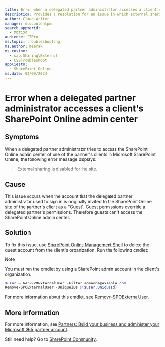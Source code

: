```yaml
---
title: Error when a delegated partner administrator accesses a client's SharePoint Online admin center
description: Provides a resolution for an issue in which external sharing is disabled for the site when a delegated partner administrator tries to access a client's SharePoint Online admin center.
author: Cloud-Writer
manager: dcscontentpm
search.appverid: 
  - MET150
audience: ITPro
ms.topic: troubleshooting
ms.author: meerak
ms.custom: 
  - sap:Sharing\External
  - CSSTroubleshoot
appliesto: 
  - SharePoint Online
ms.date: 08/09/2024
---
```


# Error when a delegated partner administrator accesses a client's SharePoint Online admin center

## Symptoms

When a delegated partner administrator tries to access the SharePoint Online admin center of one of the partner's clients in Microsoft SharePoint Online, the following error message displays:

> External sharing is disabled for the site.

## Cause

This issue occurs when the account that the delegated partner administrator used to sign in is originally invited to the SharePoint Online site of the partner's client as a "Guest". Guest permissions override a delegated partner's permissions. Therefore guests can't access the SharePoint Online admin center.

## Solution

To fix this issue, use [SharePoint Online Management Shell](/powershell/sharepoint/sharepoint-online/introduction-sharepoint-online-management-shell) to delete the guest account from the client's organization. Run the following cmdlet:

> [!NOTE]
> You must run the cmdlet by using a SharePoint admin account in the client's organization.

```powershell
$user = Get-SPOExternalUser -Filter someone@example.com
Remove-SPOExternalUser -UniqueIDs @($user.UniqueId)
```

For more information about this cmdlet, see [Remove-SPOExternalUser](/powershell/module/sharepoint-online/Remove-SPOExternalUser).

## More information

For more information, see [Partners: Build your business and administer your Microsoft 365 partner account](https://support.microsoft.com/topic/partners-build-your-business-and-administer-your-office-365-partner-subscription-30dd1681-47e0-4cbc-abfe-a222cd111319).

Still need help? Go to [SharePoint Community](https://techcommunity.microsoft.com/t5/sharepoint/ct-p/SharePoint).
